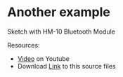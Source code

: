 # Another example

Sketch with HM-10 Bluetooth Module

Resources:
- [Video](https://youtu.be/w_mRj5IlVpg) on Youtube
- Download [Link](https://www.kevindarrah.com/download/arduino_code/BluetoothGUI.zip) to this source files
